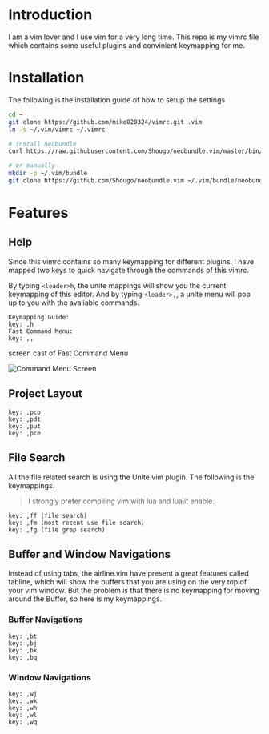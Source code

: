 # Introduction
I am a vim lover and I use vim for a very long time. This repo is my vimrc file which contains some useful plugins and convinient keymapping for me.

# Installation
The following is the installation guide of how to setup the settings
```bash
cd ~
git clone https://github.com/mike820324/vimrc.git .vim
ln -s ~/.vim/vimrc ~/.vimrc

# install neobundle
curl https://raw.githubusercontent.com/Shougo/neobundle.vim/master/bin/install.sh | sh

# or manually
mkdir -p ~/.vim/bundle
git clone https://github.com/Shougo/neobundle.vim ~/.vim/bundle/neobundle.vim
```

# Features
## Help 
Since this vimrc contains so many keymapping for different plugins. 
I have mapped two keys to quick navigate through the commands of this vimrc.

By typing ```<leader>h```, the unite mappings will show you the current keymapping of this editor.
And by typing ```<leader>,```, a unite menu will pop up to you with the avaliable commands.
```
Keymapping Guide:
key: ,h
Fast Command Menu:
key: ,,
```
screen cast of Fast Command Menu

![Command Menu Screen](http://i.imgur.com/AIvpcXU.gif)
## Project Layout
```
key: ,pco
key: ,pdt
key: ,put
key: ,pce
```


## File Search
All the file related search is using the Unite.vim plugin. The following is the keymappings.
>I strongly prefer compiling vim with lua and luajit enable.

```
key: ,ff (file search)
key: ,fm (most recent use file search)
key: ,fg (file grep search)
```

## Buffer and Window Navigations
Instead of using tabs, the airline.vim have present a great features called tabline, 
which will show the buffers that you are using on the very top of your vim window.
But the problem is that there is no keymapping for moving around the Buffer, so here is my keymappings.

### Buffer Navigations
```
key: ,bt
key: ,bj
key: ,bk
key: ,bq
```

### Window Navigations
```
key: ,wj
key: ,wk
key: ,wh
key: ,wl
key: ,wq
```


